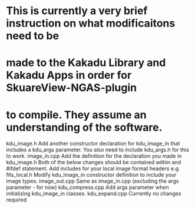 # This is currently a very brief instruction on what modificaitons need to be
# made to the Kakadu Library and Kakadu Apps in order for SkuareView-NGAS-plugin
# to compile. They assume an understanding of the software.

kdu_image.h
    Add another constructor declaration for kdu_image_in that includes a kdu_args parameter.
    You also need to include kdu_args.h for this to work.
image_in.cpp
    Add the definition for the declaration you made in kdu_image.h
    Both of the below changes should be contained within and #ifdef statement.
        Add includes for your local image format headers e.g. fits_local.h
        Modify kdu_image_in constructor definition to include your image types.
image_out.cpp
    Same as image_in.cpp (excluding the args parameter - for now)
kdu_compress.cpp
    Add args parameter when initializing kdu_image_in classes.
kdu_expand.cpp
    Currently no changes required
